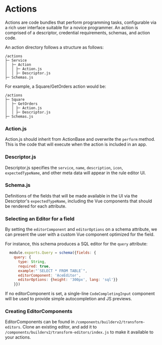 # Actions

Actions are code bundles that perform programming tasks, configurable via a rich user interface suitable for a novice programmer. An action is comprised of a descriptor, credential requirements, schemas, and action code.

An action directory follows a structure as follows:

```
/actions
├─ Service
│  ├─ Action
│  │ ├─ Action.js
│  │ ├─ Descriptor.js
├─ Schemas.js
```

For example, a Square/GetOrders action would be:

```
/actions
├─ Square
│  ├─ GetOrders
│  │ ├─ Action.js
│  │ ├─ Descriptor.js
├─ Schemas.js
```

### Action.js
Action.js should inherit from ActionBase and overwrite the `perform` method. This is the code that will execute when the action is included in an app.

### Descriptor.js
Descriptor.js specifies the `service`, `name`, `description`, `icon`, `expectedTypeName`, and other meta data will appear in the rule editor UI.

### Schema.js
Definitions of the fields that will be made available in the UI via the Descriptor's `expectedTypeName`, including the Vue components that should be rendered for each attribute.

### Selecting an Editor for a field
By setting the `editorComponent` and `editorOptions` on a schema attribute, we can present the user with a custom Vue component optimized for the field.


For instance, this schema produces a SQL editor for the `query` attribute:
```javascript
  module.exports.Query = schema({fields: {
    query: {
      type: String,
      required: true,
      example:"`SELECT * FROM TABLE`",
      editorComponent: 'AceEditor',
      editorOptions: {height: '300px', lang: 'sql'}}
    }})
```

If no editorComponent is set, a single-line `CodeCompletingInput` component will be used to provide simple autocompletion and JS previews.

### Creating EditorComponents
EditorComponents can be found in `/components/builderv2/transform-editors`. Clone an existing editor, and add it to `/components/builderv2/transform-editors/index.js` to make it available to your actions.
